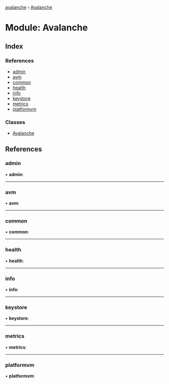 [avalanche](../README.md) › [Avalanche](avalanche.md)

# Module: Avalanche

## Index

### References

* [admin](avalanche.md#admin)
* [avm](avalanche.md#avm)
* [common](avalanche.md#common)
* [health](avalanche.md#health)
* [info](avalanche.md#info)
* [keystore](avalanche.md#keystore)
* [metrics](avalanche.md#metrics)
* [platformvm](avalanche.md#platformvm)

### Classes

* [Avalanche](../classes/avalanche.avalanche-1.md)

## References

###  admin

• **admin**:

___

###  avm

• **avm**:

___

###  common

• **common**:

___

###  health

• **health**:

___

###  info

• **info**:

___

###  keystore

• **keystore**:

___

###  metrics

• **metrics**:

___

###  platformvm

• **platformvm**:
